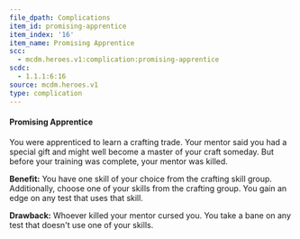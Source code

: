 ```yaml
---
file_dpath: Complications
item_id: promising-apprentice
item_index: '16'
item_name: Promising Apprentice
scc:
  - mcdm.heroes.v1:complication:promising-apprentice
scdc:
  - 1.1.1:6:16
source: mcdm.heroes.v1
type: complication
---
```


#### Promising Apprentice

You were apprenticed to learn a crafting trade. Your mentor said you had a special gift and might well become a master of your craft someday. But before your training was complete, your mentor was killed.

**Benefit:** You have one skill of your choice from the crafting skill group. Additionally, choose one of your skills from the crafting group. You gain an edge on any test that uses that skill.

**Drawback:** Whoever killed your mentor cursed you. You take a bane on any test that doesn't use one of your skills.
